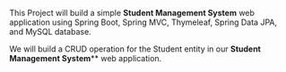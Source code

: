 This Project will build a simple **Student Management System** web application using Spring Boot, Spring MVC, Thymeleaf, Spring Data JPA, and MySQL database.

We will build a CRUD operation for the Student entity in our **Student Management System**** web application.

